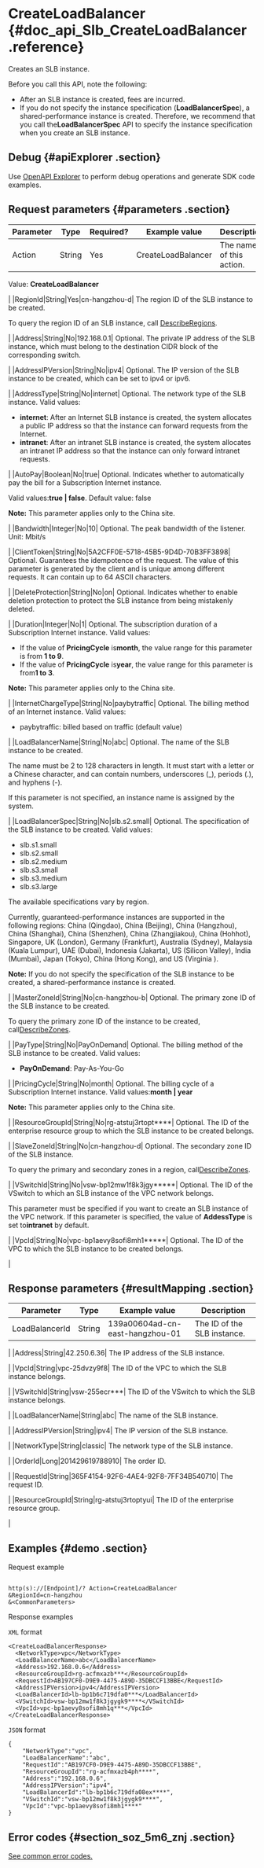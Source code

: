 # CreateLoadBalancer {#doc_api_Slb_CreateLoadBalancer .reference}

Creates an SLB instance.

Before you call this API, note the following:

-   After an SLB instance is created, fees are incurred.
-   If you do not specify the instance specification \(**LoadBalancerSpec**\), a shared-performance instance is created. Therefore, we recommend that you call the**LoadBalancerSpec** API to specify the instance specification when you create an SLB instance.

## Debug {#apiExplorer .section}

Use [OpenAPI Explorer](https://api.aliyun.com/#product=Slb&api=CreateLoadBalancer) to perform debug operations and generate SDK code examples.

## Request parameters {#parameters .section}

|Parameter|Type|Required?|Example value|Description|
|---------|----|---------|-------------|-----------|
|Action|String|Yes|CreateLoadBalancer| The name of this action.

 Value: **CreateLoadBalancer**

 |
|RegionId|String|Yes|cn-hangzhou-d| The region ID of the SLB instance to be created.

 To query the region ID of an SLB instance, call [DescribeRegions](~~25609~~).

 |
|Address|String|No|192.168.0.1| Optional. The private IP address of the SLB instance, which must belong to the destination CIDR block of the corresponding switch.

 |
|AddressIPVersion|String|No|ipv4| Optional. The IP version of the SLB instance to be created, which can be set to ipv4 or ipv6.

 |
|AddressType|String|No|internet| Optional. The network type of the SLB instance. Valid values:

 -   **internet**: After an Internet SLB instance is created, the system allocates a public IP address so that the instance can forward requests from the Internet.
-   **intranet**: After an intranet SLB instance is created, the system allocates an intranet IP address so that the instance can only forward intranet requests.

 |
|AutoPay|Boolean|No|true| Optional. Indicates whether to automatically pay the bill for a Subscription Internet instance.

 Valid values:**true | false**. Default value: false

 **Note:** This parameter applies only to the China site.

 |
|Bandwidth|Integer|No|10| Optional. The peak bandwidth of the listener. Unit: Mbit/s

 |
|ClientToken|String|No|5A2CFF0E-5718-45B5-9D4D-70B3FF3898| Optional. Guarantees the idempotence of the request. The value of this parameter is generated by the client and is unique among different requests. It can contain up to 64 ASCII characters.

 |
|DeleteProtection|String|No|on| Optional. Indicates whether to enable deletion protection to protect the SLB instance from being mistakenly deleted.

 |
|Duration|Integer|No|1| Optional. The subscription duration of a Subscription Internet instance. Valid values:

 -   If the value of **PricingCycle** is**month**, the value range for this parameter is from **1 to 9**.
-   If the value of **PricingCycle** is**year**, the value range for this parameter is from**1 to 3**.

 **Note:** This parameter applies only to the China site.

 |
|InternetChargeType|String|No|paybytraffic| Optional. The billing method of an Internet instance. Valid values:

 -   paybytraffic: billed based on traffic \(default value\)

 |
|LoadBalancerName|String|No|abc| Optional. The name of the SLB instance to be created.

 The name must be 2 to 128 characters in length. It must start with a letter or a Chinese character, and can contain numbers, underscores \(\_\), periods \(.\), and hyphens \(-\).

 If this parameter is not specified, an instance name is assigned by the system.

 |
|LoadBalancerSpec|String|No|slb.s2.small| Optional. The specification of the SLB instance to be created. Valid values:

 -   slb.s1.small
-   slb.s2.small
-   slb.s2.medium
-   slb.s3.small
-   slb.s3.medium
-   slb.s3.large

 The available specifications vary by region.

 Currently, guaranteed-performance instances are supported in the following regions: China \(Qingdao\), China \(Beijing\), China \(Hangzhou\), China \(Shanghai\), China \(Shenzhen\), China \(Zhangjiakou\), China \(Hohhot\), Singapore, UK \(London\), Germany \(Frankfurt\), Australia \(Sydney\), Malaysia \(Kuala Lumpur\), UAE \(Dubai\), Indonesia \(Jakarta\), US \(Silicon Valley\), India \(Mumbai\), Japan \(Tokyo\), China \(Hong Kong\), and US \(Virginia \).

 **Note:** If you do not specify the specification of the SLB instance to be created, a shared-performance instance is created.

 |
|MasterZoneId|String|No|cn-hangzhou-b| Optional. The primary zone ID of the SLB instance to be created.

 To query the primary zone ID of the instance to be created, call[DescribeZones](~~27585~~).

 |
|PayType|String|No|PayOnDemand| Optional. The billing method of the SLB instance to be created. Valid values:

 -   **PayOnDemand**: Pay-As-You-Go

 |
|PricingCycle|String|No|month| Optional. The billing cycle of a Subscription Internet instance. Valid values:**month | year**

 **Note:** This parameter applies only to the China site.

 |
|ResourceGroupId|String|No|rg-atstuj3rtopt\*\*\*\*| Optional. The ID of the enterprise resource group to which the SLB instance to be created belongs.

 |
|SlaveZoneId|String|No|cn-hangzhou-d| Optional. The secondary zone ID of the SLB instance.

 To query the primary and secondary zones in a region, call[DescribeZones](~~27585~~).

 |
|VSwitchId|String|No|vsw-bp12mw1f8k3jgy\*\*\*\*\*| Optional. The ID of the VSwitch to which an SLB instance of the VPC network belongs.

 This parameter must be specified if you want to create an SLB instance of the VPC network. If this parameter is specified, the value of **AddessType** is set to**intranet** by default.

 |
|VpcId|String|No|vpc-bp1aevy8sofi8mh1\*\*\*\*\*| Optional. The ID of the VPC to which the SLB instance to be created belongs.

 |

## Response parameters {#resultMapping .section}

|Parameter|Type|Example value|Description|
|---------|----|-------------|-----------|
|LoadBalancerId|String|139a00604ad-cn-east-hangzhou-01| The ID of the SLB instance.

 |
|Address|String|42.250.6.36| The IP address of the SLB instance.

 |
|VpcId|String|vpc-25dvzy9f8| The ID of the VPC to which the SLB instance belongs.

 |
|VSwitchId|String|vsw-255ecr\*\*\*| The ID of the VSwitch to which the SLB instance belongs.

 |
|LoadBalancerName|String|abc| The name of the SLB instance.

 |
|AddressIPVersion|String|ipv4| The IP version of the SLB instance.

 |
|NetworkType|String|classic| The network type of the SLB instance.

 |
|OrderId|Long|201429619788910| The order ID.

 |
|RequestId|String|365F4154-92F6-4AE4-92F8-7FF34B540710| The request ID.

 |
|ResourceGroupId|String|rg-atstuj3rtoptyui| The ID of the enterprise resource group.

 |

## Examples {#demo .section}

Request example

``` {#request_demo}

http(s)://[Endpoint]/? Action=CreateLoadBalancer
&RegionId=cn-hangzhou
&<CommonParameters>

```

Response examples

`XML` format

``` {#xml_return_success_demo}
<CreateLoadBalancerResponse>
  <NetworkType>vpc</NetworkType>
  <LoadBalancerName>abc</LoadBalancerName>
  <Address>192.168.0.6</Address>
  <ResourceGroupId>rg-acfmxazb***</ResourceGroupId>
  <RequestId>AB197CF0-D9E9-4475-A89D-35DBCCF13BBE</RequestId>
  <AddressIPVersion>ipv4</AddressIPVersion>
  <LoadBalancerId>lb-bp1b6c719dfa0***</LoadBalancerId>
  <VSwitchId>vsw-bp12mw1f8k3jgygk9****</VSwitchId>
  <VpcId>vpc-bp1aevy8sofi8mh1q***</VpcId>
</CreateLoadBalancerResponse>

```

`JSON` format

``` {#json_return_success_demo}
{
	"NetworkType":"vpc",
	"LoadBalancerName":"abc",
	"RequestId":"AB197CF0-D9E9-4475-A89D-35DBCCF13BBE",
	"ResourceGroupId":"rg-acfmxazb4ph****",
	"Address":"192.168.0.6",
	"AddressIPVersion":"ipv4",
	"LoadBalancerId":"lb-bp1b6c719dfa08ex****",
	"VSwitchId":"vsw-bp12mw1f8k3jgygk9****",
	"VpcId":"vpc-bp1aevy8sofi8mh1****"
}
```

## Error codes {#section_soz_5m6_znj .section}

[See common error codes.](https://error-center.alibabacloud.com/status/product/Slb)

